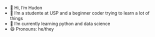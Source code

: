 - 👋 Hi, I’m Hudon
- 👀 I’m a studente at USP and a beginner coder trying to learn a lot of things
- 🌱 I’m currently learning python and data science
- 😄 Pronouns: he/they
